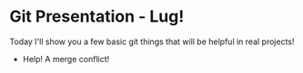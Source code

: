 # Git Presentation - Lug!

Today I'll show you a few basic git things that will be helpful in real projects!

 - Help!  A merge conflict!
